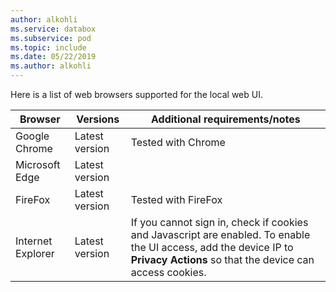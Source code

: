 ```yaml
---
author: alkohli
ms.service: databox
ms.subservice: pod   
ms.topic: include
ms.date: 05/22/2019
ms.author: alkohli
---
```


Here is a list of web browsers supported for the local web UI.

| **Browser** | **Versions** | **Additional requirements/notes** |
| --- | --- | --- |
| Google Chrome |Latest version |Tested with Chrome|
| Microsoft Edge |Latest version | |
| FireFox | Latest version | Tested with FireFox|
| Internet Explorer |Latest version |If you cannot sign in, check if cookies and Javascript are enabled. To enable the UI access, add the device IP to **Privacy Actions** so that the device can access cookies. |
